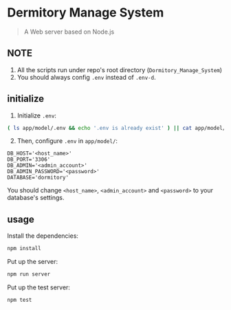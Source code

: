 # Dermitory Manage System
> A Web server based on Node.js
## NOTE
1. All the scripts run under repo's root directory (`Dormitory_Manage_System`)
2. You should always config `.env` instead of `.env-d`.

## initialize
1. Initialize `.env`:
``` bash
( ls app/model/.env && echo '.env is already exist' ) || cat app/model/.env-d > app/model/.env
```
2. Then, configure `.env` in `app/model/`:
``` properties
DB_HOST='<host_name>'
DB_PORT='3306'
DB_ADMIN='<admin_account>'
DB_ADMIN_PASSWORD='<password>'
DATABASE='dormitory'
```
You should change `<host_name>`, `<admin_account>` and `<password>` to your database's settings.

## usage
Install the dependencies:
``` bash
npm install
```

Put up the server:
``` bash
npm run server
```

Put up the test server:
``` bash
npm test
```
